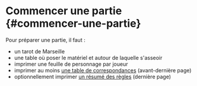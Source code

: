 # Commencer une partie {#commencer-une-partie}

Pour préparer une partie, il faut :

* un tarot de Marseille
* une table où poser le matériel et autour de laquelle s'asseoir
* imprimer une feuille de personnage par joueur
* imprimer au moins [une table de correspondances](correspondances.md) \(avant-dernière page\)
* optionnellement imprimer [un résumé des règles](/resume_des_regles.md) \(dernière page\)

